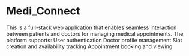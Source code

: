 # Medi_Connect
This is a full-stack web application that enables seamless interaction between patients and doctors for managing medical appointments. The platform supports:  User authentication  Doctor profile management  Slot creation and availability tracking  Appointment booking and viewing
